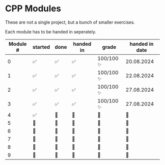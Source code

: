 # CPP Modules

These are not a single project, but a bunch of smaller exercises.

Each module has to be handed in seperately.

| Module # | started | done | handed in | grade | handed in date |
| - | - | - | - | - | - |
| 0 | ✅ | ✅ | ✅ | 100/100 ✨ | 20.08.2024 |
| 1 | ✅ | ✅ | ✅ | 100/100 ✨ | 22.08.2024 |
| 2 | ✅ | ✅ | ✅ | 100/100 ✨ | 27.08.2024 |
| 3 | ✅ | ✅ | ✅ | 100/100 ✨ | 27.08.2024 |
| 4 | ✅ | 🔁 | 🔁 | 🔁 | 🔁 |
| 5 | 🔁 | 🔁 | 🔁 | 🔁 | 🔁 |
| 6 | 🔁 | 🔁 | 🔁 | 🔁 | 🔁 |
| 7 | 🔁 | 🔁 | 🔁 | 🔁 | 🔁 |
| 8 | 🔁 | 🔁 | 🔁 | 🔁 | 🔁 |
| 9 | 🔁 | 🔁 | 🔁 | 🔁 | 🔁 |
